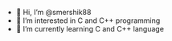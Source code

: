 - 👋 Hi, I’m @smershik88
- 👀 I’m interested in C and C++ programming
- 🌱 I’m currently learning C and C++ language

<!---
smershik88/smershik88 is a ✨ special ✨ repository because its `README.md` (this file) appears on your GitHub profile.
You can click the Preview link to take a look at your changes.
--->
